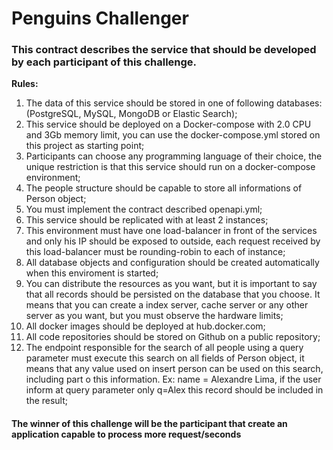 # Penguins Challenger

### This contract describes the  service that should be developed by each participant of this challenge.
    
**Rules:**
  
  1) The data of this service should be stored in one of following databases: (PostgreSQL, MySQL, MongoDB or Elastic Search);
  2) This service should be deployed on a Docker-compose with 2.0 CPU and 3Gb memory limit, you can use the docker-compose.yml stored on this project as starting point;
  3) Participants can choose any programming language of their choice, the unique restriction is that this service should run on a docker-compose environment;
  4) The people structure should be capable to store all informations of Person object;
  5) You must implement the contract described openapi.yml;
  6) This service should be replicated with at least 2 instances;
  7) This environment must have one load-balancer in front of the services and only his IP should be exposed to outside, each request received by this load-balancer must be rounding-robin to each of instance;
  8) All database objects and configuration should be created automatically when this enviroment is started;
  9) You can distribute the resources as you want, but it is important to say that all records should be persisted on the database that you choose.  It means that you can create a index server, cache server or any other server as you want, but you must observe the hardware limits;
  10) All docker images should be deployed at hub.docker.com;
  11) All code repositories should be stored on Github on a public repository;
  12) The endpoint responsible for the search of all people using a query parameter must execute this search on all fields of Person object, it means that any value used on insert person can be used on this search, including part o this information. Ex: name = Alexandre Lima, if the user inform at query parameter only q=Alex this record should be included in the result;
      

#### The winner of this challenge will be the participant that create an application capable to process more request/seconds
